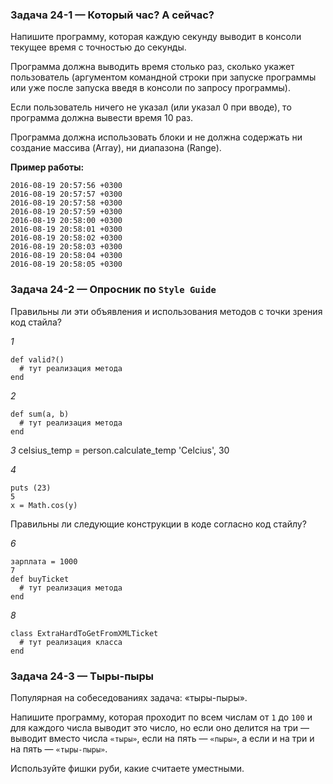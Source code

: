 ### Задача 24-1 — Который час? А сейчас?

Напишите программу, которая каждую секунду выводит в консоли текущее время с точностью до секунды.

Программа должна выводить время столько раз, сколько укажет пользователь (аргументом командной строки при запуске программы или уже после запуска введя в консоли по запросу программы).

Если пользователь ничего не указал (или указал 0 при вводе), то программа должна вывести время 10 раз.

Программа должна использовать блоки и не должна содержать ни создание массива (Array), ни диапазона (Range).

**Пример работы:**

```
2016-08-19 20:57:56 +0300
2016-08-19 20:57:57 +0300
2016-08-19 20:57:58 +0300
2016-08-19 20:57:59 +0300
2016-08-19 20:58:00 +0300
2016-08-19 20:58:01 +0300
2016-08-19 20:58:02 +0300
2016-08-19 20:58:03 +0300
2016-08-19 20:58:04 +0300
2016-08-19 20:58:05 +0300
```

### Задача 24-2 — Опросник по `Style Guide `

Правильны ли эти объявления и использования методов с точки зрения код стайла?

*1*
```
def valid?()
  # тут реализация метода
end
```

*2*
```
def sum(a, b)
  # тут реализация метода
end
```
*3*
celsius_temp = person.calculate_temp 'Celcius', 30

*4*
```
puts (23)
5
x = Math.cos(y)
```

Правильны ли следующие конструкции в коде согласно код стайлу?

*6*
```
зарплата = 1000
7
def buyTicket
  # тут реализация метода
end
```

*8*

```
class ExtraHardToGetFromXMLTicket
  # тут реализация класса
end
```


### Задача 24-3 — Тыры-пыры

Популярная на собеседованиях задача: «тыры-пыры».

Напишите программу, которая проходит по всем числам от `1` до `100` и для каждого числа выводит это число, но если оно делится на три — выводит вместо числа `«тыры»`, если на пять — `«пыры»`, а если и на три и на пять — `«тыры-пыры»`.

Используйте фишки руби, какие считаете уместными.
